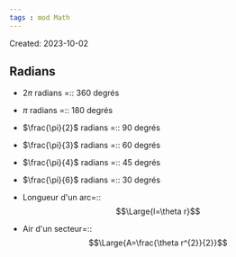 ```yaml
---
tags : mod Math
---
```

Created: 2023-10-02

## Radians
- $2\pi$ radians =:: 360 degrés
<!--SR:!2024-01-12,67,250-->
- $\pi$ radians =:: 180 degrés
<!--SR:!2023-11-29,9,294-->
- $\frac{\pi}{2}$ radians =:: 90 degrés
<!--SR:!2024-01-15,70,270-->
- $\frac{\pi}{3}$ radians =:: 60 degrés
<!--SR:!2023-12-02,12,294-->
- $\frac{\pi}{4}$ radians =:: 45 degrés
<!--SR:!2023-11-27,11,292-->
- $\frac{\pi}{6}$ radians =:: 30 degrés
<!--SR:!2023-12-25,31,312-->

- Longueur d'un arc=::$$\Large{l=\theta r}$$
<!--SR:!2023-11-29,5,234-->
- Air d'un secteur=::$$\Large{A=\frac{\theta r^{2}}{2}}$$
<!--SR:!2023-11-28,8,212-->